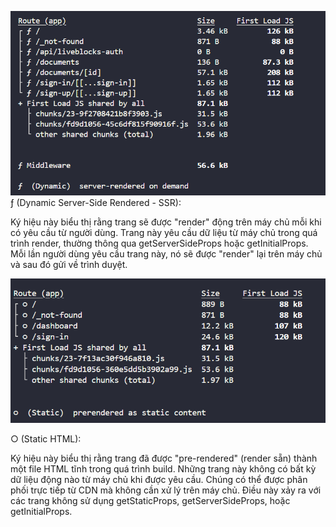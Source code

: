 ![alt text](image.png)
ƒ (Dynamic Server-Side Rendered - SSR):

Ký hiệu này biểu thị rằng trang sẽ được "render" động trên máy chủ mỗi khi có yêu cầu từ người dùng.
Trang này yêu cầu dữ liệu từ máy chủ trong quá trình render, thường thông qua getServerSideProps hoặc getInitialProps.
Mỗi lần người dùng yêu cầu trang này, nó sẽ được "render" lại trên máy chủ và sau đó gửi về trình duyệt.

![alt text](image-1.png)

○ (Static HTML):

Ký hiệu này biểu thị rằng trang đã được "pre-rendered" (render sẵn) thành một file HTML tĩnh trong quá trình build.
Những trang này không có bất kỳ dữ liệu động nào từ máy chủ khi được yêu cầu. Chúng có thể được phân phối trực tiếp từ CDN mà không cần xử lý trên máy chủ.
Điều này xảy ra với các trang không sử dụng getStaticProps, getServerSideProps, hoặc getInitialProps.
